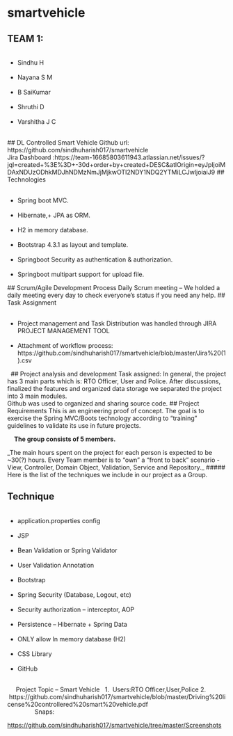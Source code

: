 # smartvehicle


## TEAM 1:
<ul>
    <li>Sindhu H</li>
    <li>Nayana S M</li>
    <li>B SaiKumar</li>    
    <li>Shruthi D</li>   
    <li>Varshitha J C</li>   
</ul>
## DL Controlled Smart Vehicle
Github url: https://github.com/sindhuharish017/smartvehicle<br/> 
Jira Dashboard :https://team-16685803611943.atlassian.net/issues/?jql=created+%3E%3D+-30d+order+by+created+DESC&atlOrigin=eyJpIjoiMDAxNDUzODhkMDJhNDMzNmJjMjkwOTI2NDY1NDQ2YTMiLCJwIjoiaiJ9
## Technologies
<ul>
    <li>Spring boot MVC.</li>
    <li>Hibernate,+ JPA as ORM.</li>
    <li>H2 in memory database.</li>
    <li>Bootstrap 4.3.1 as layout and template.</li>
    <li>Springboot Security as authentication & authorization.</li>
    <li>Springboot multipart support for upload file.</li>
</ul>
## Scrum/Agile Development Process 
Daily Scrum meeting – We holded a daily meeting every day to check everyone’s status if you need any help. 
## Task Assignment
<ul>
    <li>Project management and Task Distribution was handled through JIRA PROJECT MANAGEMENT TOOL </li>
    <li>Attachment of workflow process: https://github.com/sindhuharish017/smartvehicle/blob/master/Jira%20(1).csv</li>
</ul>  
## Project analysis and development
Task assigned: In general, the project has 3 main parts which is: RTO Officer, User and Police. After discussions, finalized the features and organized data storage we separated the project into 3 main modules.
<br/>
Github was used to organized and sharing source code.
## Project Requirements
This is an engineering proof of concept. The goal is to exercise the Spring MVC/Boots technology according to “training” guidelines to validate its use in future projects. 
<p>
    <strong>The group consists of 5 members.</strong>
</p> 
_The main hours spent on the project for each person is expected to be ~30(?) hours. Every Team member is to “own” a “front to back” scenario - View, Controller, Domain Object, Validation, Service and Repository._
##### Here is the list of the techniques we include in our project as a Group.

## Technique 
<ul>
    <li>application.properties config</li>
    <li>JSP</li>
    <li>Bean Validation or Spring Validator</li>
    <li>User Validation Annotation</li>
    <li>Bootstrap</li>
    <li>Spring Security (Database, Logout, etc)</li>
    <li>Security authorization – interceptor, AOP</li>
    <li>Persistence – Hibernate + Spring Data</li>
    <li>ONLY allow In memory database (H2)</li>
    <li>CSS Library</li>
    <li>GitHub</li>    
</ul>
 
 
 Project Topic – Smart Vehicle
 
1.  Users:RTO Officer,User,Police
2.  https://github.com/sindhuharish017/smartvehicle/blob/master/Driving%20license%20controllered%20smart%20vehicle.pdf <br/>
       
       
Snaps:

https://github.com/sindhuharish017/smartvehicle/tree/master/Screenshots

